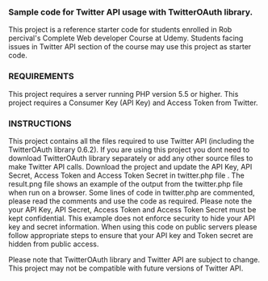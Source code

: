 
<h3> Sample code for Twitter API usage with TwitterOAuth library. </h3>

<p> 
	This project is a reference starter code for students enrolled in 
	Rob percival's Complete Web developer Course at Udemy. 
	Students facing issues in Twitter API section of the course may use this project as starter code.
</p>

<h3> REQUIREMENTS </h3>
<p> 
	This project requires a server running PHP version 5.5 or higher.
	This project requires a Consumer Key (API Key) and Access Token from Twitter.
</p>

<h3> INSTRUCTIONS </h3>
<p> 
   This project contains all the files required to use Twitter API (including the TwitterOAuth library 0.6.2).
	If you are using this project you dont need to download TwitterOAuth library separately or add any other source files to make Twitter API calls.	  
	Download the project and update the API Key, API Secret, Access Token and Access Token Secret in twitter.php file .  
	The result.png file shows an example of the output from the twitter.php file when run on a browser.
	Some lines of code in twitter.php are commented, please read the comments and use the code as required. 
	Please note the your API Key, API Secret, Access Token and Access Token Secret must be kept confidential.
    This example does not enforce security to hide your API key and secret information. 
	When using this code on public servers please follow appropriate steps to ensure that your API key and Token secret are hidden from public access. 	
</p>


<p> 
	Please note that TwitterOAuth library and Twitter API are subject to change.
	This project may not be compatible with future versions of Twitter API.	
</p>